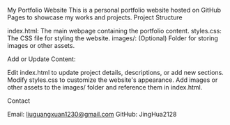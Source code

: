 My Portfolio Website
This is a personal portfolio website hosted on GitHub Pages to showcase my works and projects.
Project Structure

index.html: The main webpage containing the portfolio content.
styles.css: The CSS file for styling the website.
images/: (Optional) Folder for storing images or other assets.


Add or Update Content:

Edit index.html to update project details, descriptions, or add new sections.
Modify styles.css to customize the website's appearance.
Add images or other assets to the images/ folder and reference them in index.html.

Contact

Email: liuguangxuan1230@gmail.com
GitHub: JingHua2128
